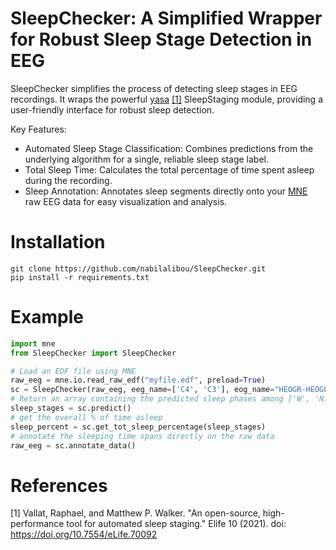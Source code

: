 # SleepChecker: A Simplified Wrapper for Robust Sleep Stage Detection in EEG

SleepChecker simplifies the process of detecting sleep stages in EEG recordings. It wraps the powerful 
[yasa](https://raphaelvallat.com/yasa/build/html/index.html) [[1]](#1) SleepStaging module, providing a 
user-friendly interface for robust sleep detection.

Key Features:

- Automated Sleep Stage Classification: Combines predictions from the underlying algorithm for a single, reliable sleep stage label.
- Total Sleep Time: Calculates the total percentage of time spent asleep during the recording.
- Sleep Annotation: Annotates sleep segments directly onto your [MNE](https://mne.tools/stable/index.html) raw EEG data for easy visualization and analysis.

# Installation

```
git clone https://github.com/nabilalibou/SleepChecker.git
pip install -r requirements.txt
```

# Example

```python
import mne
from SleepChecker import SleepChecker

# Load an EDF file using MNE
raw_eeg = mne.io.read_raw_edf("myfile.edf", preload=True)  
sc = SleepChecker(raw_eeg, eeg_name=['C4', 'C3'], eog_name="HEOGR-HEOGL", ref_channel=["M1", "M2"])
# Return an array containing the predicted sleep phases among ['W', 'N1', 'N2', 'N3', 'R']
sleep_stages = sc.predict()  
# get the overall % of time asleep
sleep_percent = sc.get_tot_sleep_percentage(sleep_stages)  
# annotate the sleeping time spans directly on the raw data
raw_eeg = sc.annotate_data()  
```

# References

<a id="1">[1]</a>
Vallat, Raphael, and Matthew P. Walker. "An open-source, high-performance tool for automated sleep staging." Elife 10 
(2021). doi: https://doi.org/10.7554/eLife.70092
